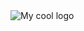
<!DOCTYPE html>
<html>
  <body>
  <img src="C:\Users\Prasad\git-projects\Placement-Management-System\sample.jgp" alt="My cool logo"/>
  </body>
 </html>
